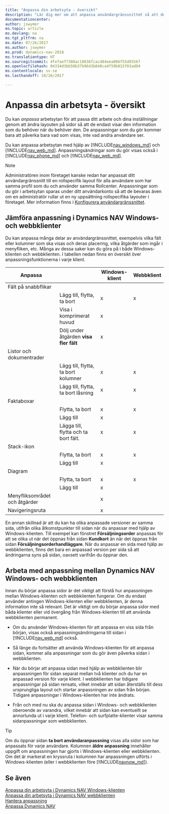 ```yaml
---
title: "Anpassa din arbetsyta - översikt"
description: "Lär dig mer om att anpassa användargränssnittet så att det passar ditt sätt att arbeta."
documentationcenter: 
author: jswymer
ms.topic: article
ms.devlang: na
ms.tgt_pltfrm: na
ms.date: 07/26/2017
ms.author: jswymer
ms.prod: dynamics-nav-2018
ms.translationtype: HT
ms.sourcegitcommit: 4fefaef7380ac10836fcac404eea006f55d8556f
ms.openlocfilehash: 04334d3bb50b37b9643b848ca4f59b015f03ad04
ms.contentlocale: sv-se
ms.lasthandoff: 10/16/2017

---
```

# <a name="personalizing-your-workspace---overview"></a>Anpassa din arbetsyta - översikt
Du kan *anpassa* arbetsytan för att passa ditt arbete och dina inställningar genom att ändra layouten på sidor så att de endast visar den information som du behöver när du behöver den. De anpassningar som du gör kommer bara att påverka bara vad som visas, inte vad andra användare ser.

Du kan anpassa arbetsytan med hjälp av [!INCLUDE[nav_windows_md](includes/nav_windows_md.md)] och [!INCLUDE[nav_web_md](includes/nav_web_md.md)]. Anpassningsändringar som du gör visas också i [!INCLUDE[nav_phone_md](includes/nav_phone_md.md)] och [!INCLUDE[nav_web_md](includes/nav_phone_md.md)].
  
> [!NOTE]  
> Administratören inom företaget kanske redan har anpassat ditt användargränssnitt till en rollspecifik layout för alla användare som har samma profil som du och använder samma Rollcenter. Anpassningar som du gör i arbetsytan sparas under ditt användarkonto så att de bevaras även om en administratör rullar ut en ny uppsättning rollspecifika layouter i företaget. Mer information finns i [Konfigurera användargränssnittet](admin-configure-user-interface.md).

## <a name="comparing-personalization-in-the-dynamics-nav-windows-and-web-clients"></a>Jämföra anpassning i Dynamics NAV Windows- och webbklienter
Du kan anpassa många delar av användargränssnittet, exempelvis vilka fält eller kolumner som ska visas och deras placering, vilka åtgärder som ingår i menyfliken, etc. Många av dessa saker kan du göra på i både Windows-klienten och webbklienten. I tabellen nedan finns en översikt över anpassningsfunktionerna i varje klient.

|  Anpassa  ||  Windows-klient  |  Webbklient  |
|---------------|-|------------------|--------------|
|Fält på snabbflikar||||
||Lägg till, flytta, ta bort |x|x|
||Visa i komprimerat huvud|x||
||Dölj under åtgärden **visa fler fält**|x||
|Listor och dokumentrader ||||
||Lägg till, flytta, ta bort kolumner  |x|x|
||Lägg till, flytta, ta bort låsning  |x|x|
|Faktaboxar|||
||Flytta, ta bort|x|x|
||Lägg till|x||
||Lägga till, flytta och ta bort fält.|x|x|
|Stack-ikon||||
||Flytta, ta bort|x|x|
||Lägg till |x||
|Diagram||||
||Flytta, ta bort|x|x|
||Lägg till|x| |
|Menyfliksområdet och åtgärder||x||
|Navigeringsruta||x||

En annan skillnad är att du kan ha olika anpassade versioner av samma sida, utifrån olika åtkomstpunkter till sidan när du anpassar med hjälp av Windows-klienten. Till exempel kan fönstret **Försäljningsorder** anpassas för att se olika ut när det öppnas från sidan **Kundkort** än när det öppnas från sidan **Försäljningsorderhandläggare**. När du anpassar en sida med hjälp av webbklienten, finns det bara en anpassad version per sida så att ändringarna syns på sidan, oavsett varifrån du öppnar den.

##  <a name="PersonalizationWinWeb"></a>Arbeta med anpassning mellan Dynamics NAV Windows- och webbklienten
Innan du börjar anpassa sidor är det viktigt att förstå hur anpassningen mellan Windows-klienten och webbklienten fungerar. Om du endast använder antingen Windows-klienten eller webbklienten, är denna information inte så relevant. Det är viktigt om du börjar anpassa sidor med båda klienter eller vid övergång från Windows-klienten till att använda webbklienten permanent.  

-   Om du använder Windows-klienten för att anpassa en viss sida från början, visas också anpassningsändringarna till sidan i [!INCLUDE[nav_web_md](includes/nav_web_md.md)] också.

-   Så länge du fortsätter att använda Windows-klienten för att anpassa sidan, kommer alla anpassningar som du gör även påverka sidan i webbklienten.

-   När du börjar att anpassa sidan med hjälp av webbklienten blir anpassningen för sidan separat mellan två klienter och du har en anpassad version för varje klient. I webbklienten har tidigare anpassningar på sidan rensats, vilket innebär att sidan återställs till dess ursprungliga layout och startar anpassningen av sidan från början. Tidigare anpassningar i Windows-klienten har inte ändrats.

- Från och med nu ska du anpassa sidan i Windows- och webbklienten oberoende av varandra, vilket innebär att sidan kan eventuellt se annorlunda ut i varje klient. Telefon- och surfplatte-klienter visar samma sidanpassningar som webbklienten.  

> [!Tip]  
>Om du öppnar sidan **ta bort användaranpassning** visas alla sidor som har anpassats för varje användare. Kolumnen **äldre anpassning** innehåller uppgift om anpassningen har gjorts i Windows-klienten eller webbklienten. Om det är markerat en kryssruta i kolumnen har anpassningen utförts i Windows-klienten (eller i webbklienten före [!INCLUDE[navnow_md](includes/navnow_md.md)]).

## <a name="see-also"></a>Se även
[Anpassa din arbetsyta i Dynamics NAV Windows-klienten](ui-personalization-windows-client.md)  
[Anpassa din arbetsyta i Dynamics NAV webbklienten](ui-personalization-user.md)  
[Hantera anpassning](ui-personalization-manage.md)  
[Anpassa Dynamics NAV](ui-customizing-overview.md)  

